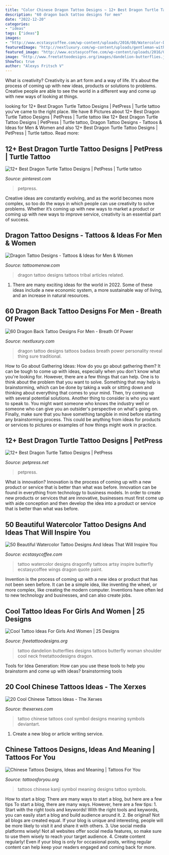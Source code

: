 ```yaml
---
title: "Color Chinese Dragon Tattoo Designs ~ 12+ Best Dragon Turtle Tattoo Designs"
description: "60 dragon back tattoo designs for men"
date: "2022-12-20"
categories:
- "ideas"
tags: ["ideas"]
images:
- "http://www.ecstasycoffee.com/wp-content/uploads/2016/08/Watercolor-Dragonfly-Tattoo.jpg"
featuredImage: "http://nextluxury.com/wp-content/uploads/gentleman-with-shaded-incredible-back-tattoo-of-dragon.jpg"
featured_image: "http://www.ecstasycoffee.com/wp-content/uploads/2016/08/Watercolor-Dragonfly-Tattoo.jpg"
image: "http://www.freetattoodesigns.org/images/dandelion-butterflies.jpg"
ShowToc: true
author: "Alexys Fritsch V"
---
```



What is creativity?
Creativity is an art form and a way of life. It's about the process of coming up with new ideas, products or solutions to problems. Creative people are able to see the world in a different way and come up with new ways of looking at things.

	

		
looking for 12+ Best Dragon Turtle Tattoo Designs | PetPress | Turtle tattoo you've came to the right place. We have 8 Pictures about 12+ Best Dragon Turtle Tattoo Designs | PetPress | Turtle tattoo like 12+ Best Dragon Turtle Tattoo Designs | PetPress | Turtle tattoo, Dragon Tattoo Designs - Tattoos &amp; Ideas for Men &amp; Women and also 12+ Best Dragon Turtle Tattoo Designs | PetPress | Turtle tattoo. Read more:
		
    
## 12+ Best Dragon Turtle Tattoo Designs | PetPress | Turtle Tattoo

<img loading=lazy src="https://i.pinimg.com/736x/ce/82/58/ce8258ea11c307672044cac73b94a206.jpg" onerror="this.onerror=null;this.src='https://tse4.mm.bing.net/th?id=OIP.6PGt5fy8KFZ2sPf128E92AHaJ3&amp;pid=15.1';" alt="12+ Best Dragon Turtle Tattoo Designs | PetPress | Turtle tattoo">

_Source: pinterest.com_

>petpress. 

	

Creative ideas are constantly evolving, and as the world becomes more complex, so too do the ways in which people can use creativity to solve problems. Whether it’s coming up with new ways to market a product or coming up with new ways to improve service, creativity is an essential part of success.

    
## Dragon Tattoo Designs - Tattoos &amp; Ideas For Men &amp; Women

<img loading=lazy src="https://www.tattoomenow.com/tattoo-designs/wp-content/uploads/2012/09/mikes_dragon_tattoo.jpg" onerror="this.onerror=null;this.src='https://tse3.mm.bing.net/th?id=OIP.9zLLqp2ZEof1oyBGXV8g3gHaJ4&amp;pid=15.1';" alt="Dragon Tattoo Designs - Tattoos &amp; Ideas for Men &amp; Women">

_Source: tattoomenow.com_

>dragon tattoo designs tattoos tribal articles related. 

	

1. There are many exciting ideas for the world in 2022. Some of these ideas include a new economic system, a more sustainable way of living, and an increase in natural resources.

    
## 60 Dragon Back Tattoo Designs For Men - Breath Of Power

<img loading=lazy src="http://nextluxury.com/wp-content/uploads/gentleman-with-shaded-incredible-back-tattoo-of-dragon.jpg" onerror="this.onerror=null;this.src='https://tse1.mm.bing.net/th?id=OIP.s7-DzJB8S7OZIPk8Q6aowAHaHO&amp;pid=15.1';" alt="60 Dragon Back Tattoo Designs For Men - Breath Of Power">

_Source: nextluxury.com_

>dragon tattoo designs tattoos badass breath power personality reveal thing sure traditional. 

	

How to Go about Gathering Ideas: How do you go about gathering them?
It can be tough to come up with ideas, especially when you don't know what you're looking for. However, there are a few things that can help. One is to think about the problem that you want to solve. Something that may help is brainstorming, which can be done by taking a walk or sitting down and thinking about everything that comes to your mind. Then, try coming up with several potential solutions. Another thing to consider is who you want to speak to. You might want someone who knows the industry well or someone who can give you an outsider's perspective on what's going on. Finally, make sure that you have something tangible in mind before starting any brainstorming process. This could be anything from ideas for products or services to pictures or examples of how things might work in practice.

    
## 12+ Best Dragon Turtle Tattoo Designs | PetPress

<img loading=lazy src="https://petpress.net/wp-content/uploads/2020/04/dragon-turtle-tattoo-leg-scaled.jpg" onerror="this.onerror=null;this.src='https://tse3.mm.bing.net/th?id=OIP.dkVrJ0Q0DCBUOpRQDCOA3wHaJ4&amp;pid=15.1';" alt="12+ Best Dragon Turtle Tattoo Designs | PetPress">

_Source: petpress.net_

>petpress. 

	

What is innovation?
Innovation is the process of coming up with a new product or service that is better than what was before. Innovation can be found in everything from technology to business models. In order to create new products or services that are innovative, businesses must first come up with aide conception and then develop the idea into a product or service that is better than what was before.

    
## 50 Beautiful Watercolor Tattoo Designs And Ideas That Will Inspire You

<img loading=lazy src="http://www.ecstasycoffee.com/wp-content/uploads/2016/08/Watercolor-Dragonfly-Tattoo.jpg" onerror="this.onerror=null;this.src='https://tse2.mm.bing.net/th?id=OIP.bQ7cZDdrhWz_k0oOaqyDiAHaJ4&amp;pid=15.1';" alt="50 Beautiful Watercolor Tattoo Designs And Ideas That Will Inspire You">

_Source: ecstasycoffee.com_

>tattoo watercolor designs dragonfly tattoos artsy inspire butterfly ecstasycoffee wings dragon quote paint. 

	

Invention is the process of coming up with a new idea or product that has not been seen before. It can be a simple idea, like inventing the wheel, or more complex, like creating the modern computer. Inventions have often led to new technology and businesses, and can also create jobs.

    
## Cool Tattoo Ideas For Girls And Women | 25 Designs

<img loading=lazy src="http://www.freetattoodesigns.org/images/dandelion-butterflies.jpg" onerror="this.onerror=null;this.src='https://tse1.mm.bing.net/th?id=OIP.Mnu43Ib_6lhG_42xlN-BJQHaLO&amp;pid=15.1';" alt="Cool Tattoo Ideas For Girls And Women | 25 Designs">

_Source: freetattoodesigns.org_

>tattoo dandelion butterflies designs tattoos butterfly woman shoulder cool neck freetattoodesigns dragon. 

	

Tools for Idea Generation: How can you use these tools to help you brainstorm and come up with ideas?
brainstorming tools 
    
## 20 Cool Chinese Tattoos Ideas - The Xerxes

<img loading=lazy src="http://thexerxes.com/wp-content/uploads/2016/02/Chinese-Love-Tattoo.jpg" onerror="this.onerror=null;this.src='https://tse3.mm.bing.net/th?id=OIP.JF_Njr2muXck-Ud66FqfIAHaJ4&amp;pid=15.1';" alt="20 Cool Chinese Tattoos Ideas - The Xerxes">

_Source: thexerxes.com_

>tattoo chinese tattoos cool symbol designs meaning symbols deviantart. 

	

1. Create a new blog or article writing service.

    
## Chinese Tattoos Designs, Ideas And Meaning | Tattoos For You

<img loading=lazy src="http://www.tattoosforyou.org/wp-content/uploads/2013/10/Chinese-Symbol-Tattoos.jpg" onerror="this.onerror=null;this.src='https://tse4.mm.bing.net/th?id=OIP.MMIP2iy8Xg14ljEoqUQPTgHaJ4&amp;pid=15.1';" alt="Chinese Tattoos Designs, Ideas and Meaning | Tattoos For You">

_Source: tattoosforyou.org_

>tattoos chinese kanji symbol meaning designs tattoo symbols. 

	

How to start a blog: There are many ways to start a blog, but here are a few tips
To start a blog, there are many ways. However, here are a few tips: 1. Start with the right tools and keywords! With the right tools and keywords, you can easily start a blog and build audience around it. 2. Be original! Not all blogs are created equal. If your blog is unique and interesting, people will be more likely to visit it and share it with others. 3. Use social media platforms wisely! Not all websites offer social media features, so make sure to use them wisely to reach your target audience. 4. Create content regularly! Even if your blog is only for occasional posts, writing regular content can help keep your readers engaged and coming back for more.

